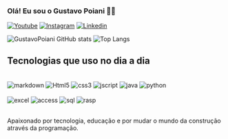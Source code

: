 ### Olá! Eu sou o Gustavo Poiani 🤙🏻


[![Youtube]( 	https://img.shields.io/badge/YouTube-FF0000?style=for-the-badge&logo=youtube&logoColor=white)]()
[![Instagram](  https://img.shields.io/badge/Instagram-E4405F?style=for-the-badge&logo=instagram&logoColor=white)]()
[![Linkedin]( 	https://img.shields.io/badge/LinkedIn-0077B5?style=for-the-badge&logo=linkedin&logoColor=white)]()

![GustavoPoiani GitHub stats](https://github-readme-stats.vercel.app/api?username=GustavoPoiani&show_icons=true&theme=synthwave)
![Top Langs](https://github-readme-stats.vercel.app/api/top-langs/?username=GustavoPoiani&layout=compact&theme=synthwave)

## Tecnologias que uso no dia a dia

<div style="display: inline_block"></br>
    <img align="center" alt="markdown" src="https://img.shields.io/badge/Markdown-000000?style=for-the-badge&logo=markdown&logoColor=white"/>
    <img align="center" alt="Html5" src="https://img.shields.io/badge/HTML5-E34F26?style=for-the-badge&logo=html5&logoColor=white"/>
    <img align="center" alt="css3" src="https://img.shields.io/badge/CSS3-1572B6?style=for-the-badge&logo=css3&logoColor=white"/>
    <img align="center" alt="jscript" src="https://img.shields.io/badge/JavaScript-F7DF1E?style=for-the-badge&logo=javascript&logoColor=black"/>
    <img align="center" alt="java" src="https://img.shields.io/badge/Java-ED8B00?style=for-the-badge&logo=openjdk&logoColor=white"/>
    <img align="center" alt="python" src="https://img.shields.io/badge/Python-3776AB?style=for-the-badge&logo=python&logoColor=white"/>
</div>
<div style="display: inline_block"></br>
    <img align="center" alt="excel" src="https://img.shields.io/badge/Microsoft_Excel-217346?style=for-the-badge&logo=microsoft-excel&logoColor=white"/>
    <img align="center" alt="access" src="https://img.shields.io/badge/Microsoft_Access-A4373A?style=for-the-badge&logo=microsoft-access&logoColor=white"/>
    <img align="center" alt="sql" src="https://img.shields.io/badge/MySQL-005C84?style=for-the-badge&logo=mysql&logoColor=white"/>
    <img align="center" alt="rasp" src="https://img.shields.io/badge/Raspberry%20Pi-A22846?style=for-the-badge&logo=Raspberry%20Pi&logoColor=white"/></div></br>

Apaixonado por tecnologia, educação e por mudar o mundo da construção através da programação.
